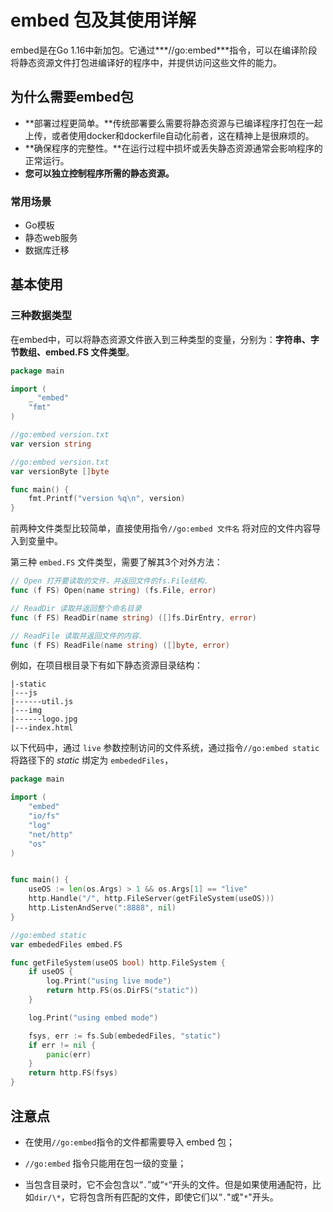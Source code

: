# embed 包及其使用详解

embed是在Go 1.16中新加包。它通过***//go:embed***指令，可以在编译阶段将静态资源文件打包进编译好的程序中，并提供访问这些文件的能力。

## 为什么需要embed包

- **部署过程更简单。**传统部署要么需要将静态资源与已编译程序打包在一起上传，或者使用docker和dockerfile自动化前者，这在精神上是很麻烦的。
- **确保程序的完整性。**在运行过程中损坏或丢失静态资源通常会影响程序的正常运行。
- **您可以独立控制程序所需的静态资源。**

### 常用场景

+ Go模板
+ 静态web服务
+ 数据库迁移

## 基本使用

### 三种数据类型

在embed中，可以将静态资源文件嵌入到三种类型的变量，分别为：**字符串、字节数组、embed.FS 文件类型**。

```go
package main

import (
    _ "embed"
    "fmt"
)

//go:embed version.txt
var version string

//go:embed version.txt
var versionByte []byte

func main() {
    fmt.Printf("version %q\n", version)
}
```

前两种文件类型比较简单，直接使用指令`//go:embed 文件名` 将对应的文件内容导入到变量中。

第三种 `embed.FS` 文件类型，需要了解其3个对外方法：

```go
// Open 打开要读取的文件，并返回文件的fs.File结构.
func (f FS) Open(name string) (fs.File, error)

// ReadDir 读取并返回整个命名目录
func (f FS) ReadDir(name string) ([]fs.DirEntry, error)

// ReadFile 读取并返回文件的内容.
func (f FS) ReadFile(name string) ([]byte, error)
```

例如，在项目根目录下有如下静态资源目录结构：

```
|-static
|---js
|------util.js
|---img
|------logo.jpg
|---index.html
```

以下代码中，通过 `live` 参数控制访问的文件系统，通过指令`//go:embed static` 将路径下的 *static* 绑定为 `embededFiles`， 

```go
package main

import (
    "embed"
    "io/fs"
    "log"
    "net/http"
    "os"
)


func main() {
    useOS := len(os.Args) > 1 && os.Args[1] == "live"
    http.Handle("/", http.FileServer(getFileSystem(useOS)))
    http.ListenAndServe(":8888", nil)
}

//go:embed static
var embededFiles embed.FS

func getFileSystem(useOS bool) http.FileSystem {
    if useOS {
        log.Print("using live mode")
        return http.FS(os.DirFS("static"))
    }

    log.Print("using embed mode")

    fsys, err := fs.Sub(embededFiles, "static")
    if err != nil {
        panic(err)
    }
    return http.FS(fsys)
}
```

## 注意点

+ 在使用`//go:embed`指令的文件都需要导入 embed 包；

+ `//go:embed` 指令只能用在包一级的变量；

+ 当包含目录时，它不会包含以“`.`”或“`*`“开头的文件。但是如果使用通配符，比如`dir/\*`，它将包含所有匹配的文件，即使它们以“`.`"或"`*`"开头。